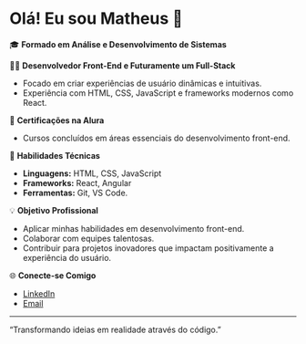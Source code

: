 # Olá! Eu sou Matheus 👋

🎓 **Formado em Análise e Desenvolvimento de Sistemas**

👨‍💻 **Desenvolvedor Front-End e Futuramente um Full-Stack**
- Focado em criar experiências de usuário dinâmicas e intuitivas.
- Experiência com HTML, CSS, JavaScript e frameworks modernos como React.


📜 **Certificações na Alura**
- Cursos concluídos em áreas essenciais do desenvolvimento front-end.

🔧 **Habilidades Técnicas**
- **Linguagens:** HTML, CSS, JavaScript
- **Frameworks:** React, Angular
- **Ferramentas:** Git, VS Code.

💡 **Objetivo Profissional**
- Aplicar minhas habilidades em desenvolvimento front-end.
- Colaborar com equipes talentosas.
- Contribuir para projetos inovadores que impactam positivamente a experiência do usuário.

🌐 **Conecte-se Comigo**
- [LinkedIn](https://www.linkedin.com/in/matheus-g-costa/)
- [Email](mailto:matheus.magui@gmail.com)

---

“Transformando ideias em realidade através do código.”
